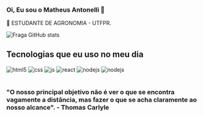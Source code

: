 ### Oi, Eu sou o Matheus Antonelli 👋

 🔬 ESTUDANTE DE  AGRONOMIA - UTFPR.


![Fraga GitHub stats](https://github-readme-stats.vercel.app/api?username=MatheusAntonelli&show_icons=true&theme=onedark&count_private=true)

 ## Tecnologias que eu uso no meu dia
<div style="display: inline_block">
  <img align="center" alt="html5" src="https://img.shields.io/badge/HTML5-E34F26?style=for-the-badge&logo=html5&logoColor=white" />
  <img align="center" alt="css" src="https://img.shields.io/badge/CSS3-1572B6?style=for-the-badge&logo=css3&logoColor=white" />
  <img align="center" alt="js" src="https://img.shields.io/badge/JavaScript-F7DF1E?style=for-the-badge&logo=javascript&logoColor=black" />
  <img align="center" alt="react" src="https://img.shields.io/badge/React-20232A?style=for-the-badge&logo=react&logoColor=61DAFB" />
  <img align="center" alt="nodejs" src="https://img.shields.io/badge/Node.js-43853D?style=for-the-badge&logo=node.js&logoColor=white" />
 <img align="center" alt="nodejs" src="https://img.shields.io/badge/Java-ED8B00?style=for-the-badge&logo=java&logoColor=white" />
</div><br/>

### "O nosso principal objetivo não é ver o que se encontra vagamente a distância, mas fazer o que se acha claramente ao nosso alcance". - Thomas Carlyle



